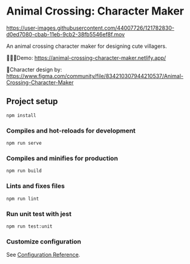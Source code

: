 # Animal Crossing: Character Maker

https://user-images.githubusercontent.com/44007726/121782830-d0ed7080-cbab-11eb-9cb2-38fb5546ef8f.mov


An animal crossing character maker for designing cute villagers.


👩🏻‍💻Demo:
https://animal-crossing-character-maker.netlify.app/

🎨Character design by: 
https://www.figma.com/community/file/834210307944210537/Animal-Crossing-Character-Maker

## Project setup
```
npm install
```

### Compiles and hot-reloads for development
```
npm run serve
```

### Compiles and minifies for production
```
npm run build
```

### Lints and fixes files
```
npm run lint
```

### Run unit test with jest
```
npm run test:unit
```

### Customize configuration
See [Configuration Reference](https://cli.vuejs.org/config/).
